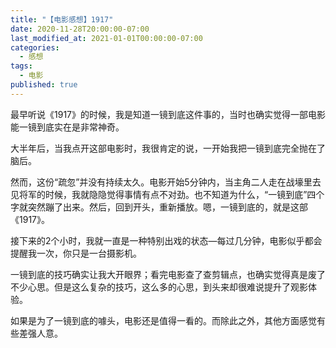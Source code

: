 ```yaml
---
title: "【电影感想】1917"
date: 2020-11-28T20:00:00-07:00
last_modified_at: 2021-01-01T00:00:00-07:00
categories:
  - 感想
tags:
  - 电影
published: true
---
```


最早听说《1917》的时候，我是知道一镜到底这件事的，当时也确实觉得一部电影能一镜到底实在是非常神奇。

大半年后，当我点开这部电影时，我很肯定的说，一开始我把一镜到底完全抛在了脑后。

然而，这份“疏忽”并没有持续太久。电影开始5分钟内，当主角二人走在战壕里去见将军的时候，我就隐隐觉得事情有点不对劲。也不知道为什么，“一镜到底”四个字就突然蹦了出来。然后，回到开头，重新播放。嗯，一镜到底的，就是这部《1917》。

接下来的2个小时，我就一直是一种特别出戏的状态—每过几分钟，电影似乎都会提醒我一次，你只是一台摄影机。

一镜到底的技巧确实让我大开眼界；看完电影查了查剪辑点，也确实觉得真是废了不少心思。但是这么复杂的技巧，这么多的心思，到头来却很难说提升了观影体验。

如果是为了一镜到底的噱头，电影还是值得一看的。而除此之外，其他方面感觉有些差强人意。
